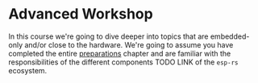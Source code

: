 # Advanced Workshop

In this course we're going to dive deeper into topics that are embedded-only and/or close to the hardware. We're going to assume you have completed the entire [preparations](./02_preparations.md) chapter and are familiar with the responsibilities of the different components TODO LINK of the `esp-rs` ecosystem. 